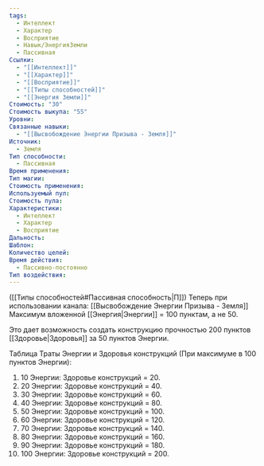 ```yaml
---
tags:
  - Интеллект
  - Характер
  - Восприятие
  - Навык/ЭнергияЗемли
  - Пассивная
Ссылки:
  - "[[Интеллект]]"
  - "[[Характер]]"
  - "[[Восприятие]]"
  - "[[Типы способностей]]"
  - "[[Энергия Земли]]"
Стоимость: "30"
Стоимость выкупа: "55"
Уровни: 
Связанные навыки:
  - "[[Высвобождение Энергии Призыва - Земля]]"
Источник:
  - Земля
Тип способности:
  - Пассивная
Время применения: 
Тип магии: 
Стоимость применения: 
Используемый пул: 
Стоимость пула: 
Характеристики:
  - Интеллект
  - Характер
  - Восприятие
Дальность: 
Шаблон: 
Количество целей: 
Время действия:
  - Пассивно-постоянно
Тип воздействия:
---
```

([[Типы способностей#Пассивная способность|П]]) Теперь при использовании канала: [[Высвобождение Энергии Призыва - Земля]] Максимум вложенной [[Энергия|Энергии]] = 100 пунктам, а не 50.

Это дает возможность создать конструкцию прочностью 200 пунктов [[Здоровье|Здоровья]] за 50 пунктов Энергии. 

Таблица Траты Энергии и Здоровья конструкций
(При максимуме в 100 пунктов Энергии):

1. 10 Энергии: Здоровье конструкций = 20.
2. 20 Энергии: Здоровье конструкций = 40. 
3. 30 Энергии: Здоровье конструкций = 60.
4. 40 Энергии: Здоровье конструкций = 80.
5. 50 Энергии: Здоровье конструкций = 100. 
6. 60 Энергии: Здоровье конструкций = 120.
7. 70 Энергии: Здоровье конструкций = 140.
8. 80 Энергии: Здоровье конструкций = 160.
9. 90 Энергии: Здоровье конструкций = 180.
10. 100 Энергии: Здоровье конструкций = 200. 